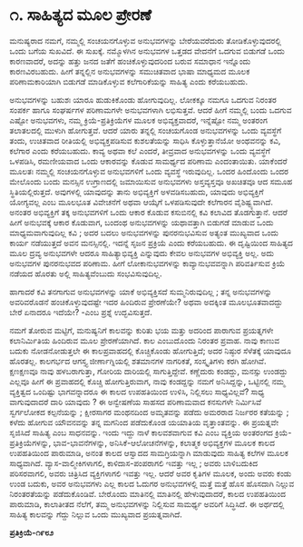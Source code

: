 # 

# **೧. ಸಾಹಿತ್ಯದ ಮೂಲ ಪ್ರೇರಣೆ**

ಮನುಷ್ಯರಾದ ನಮಗೆ, ನಮ್ಮಲ್ಲಿ ಸಂಚಯನಗೊಳ್ಳುವ ಅನುಭವಗಳನ್ನು ಬೇರೆಯವರೆದುರು ತೋಡಿಕೊಳ್ಳುವುದರಲ್ಲಿ ಒಂದು ಬಗೆಯ ಸುಖವಿದೆ. ಈ ಸುಖಕ್ಕೆ. ನಮ್ಮೊಳಗಿನ ಅನುಭವಗಳ ಒತ್ತಡದ ವೇದನೆಗೆ ಒದಗುವ ಬಿಡುಗಡೆ ಒಂದು ಕಾರಣವಾದರೆ, ಅದನ್ನು ಹತ್ತು ಜನದ ಜತೆಗೆ ಹಂಚಿಕೊಳ್ಳುವುದರಿಂದ ಬರುವ ಸಮಾಧಾನ ಇನ್ನೊಂದು ಕಾರಣವಿರಬಹುದು. ಹೀಗೆ ತನ್ನಲ್ಲಿನ ಅನುಭವಗಳನ್ನು ಸಮುಚಿತವಾದ ಭಾಷಾ ಮಾಧ್ಯಮದ ಮೂಲಕ ಪರಿಣಾಮಕಾರಿಯಾಗಿ ಬಿಡುಗಡೆ ಮಾಡಿಕೊಳ್ಳುವ ಕಲೆಗಾರಿಕೆಯನ್ನು ಸಾಹಿತ್ಯ ಎಂದು ಕರೆಯಬಹುದು.

ಅನುಭವಗಳನ್ನು ಬಹುಶಃ ಯಾರೂ ಹುಡುಕಿಕೊಂಡು ಹೋಗುವುದಿಲ್ಲ. ಲೋಕಕ್ಕೂ ನಮಗೂ ಒದಗುವ ನಿರಂತರ ಸಂಪರ್ಕ ಹಾಗೂ ಸಂಘರ್ಷಗಳ ಪರಿಣಾಮಗಳೇ ಅನುಭವಗಳಾಗಿ ಲಭಿಸುತ್ತವೆ. ಆದರೆ ಹೀಗೆ ನಮ್ಮಲ್ಲಿ ಬಂದು ಒದಗುವ ಎಷ್ಟೋ ಅನುಭವಗಳು, ನಮ್ಮ ಕ್ರಿಯೆ-ಪ್ರತಿಕ್ರಿಯೆಗಳ ಮೂಲಕ ಅಭಿವ್ಯಕ್ತವಾದರೆ, ಇನ್ನೆಷ್ಟೋ ನಮ್ಮ ಅಂತರಂಗ ತಲಾತಲದಲ್ಲಿ ಮುಳುಗಿ ಹೋಗುತ್ತವೆ. ಆದರೆ ಯಾರು ತನ್ನಲ್ಲಿ ಸಂಚಯಗೊಂಡ ಅನುಭವಗಳನ್ನು ಒಂದು ವ್ಯವಸ್ಥೆಗೆ ತಂದು, ಉಚಿತವಾದ ರೀತಿಯಲ್ಲಿ ಅಭಿವ್ಯಕ್ತಪಡಿಸುವ ಕುಶಲತೆಯನ್ನು ಸಾಧಿಸಿ ಕೊಳ್ಳುತ್ತಾನೆಯೋ ಅಂಥವನನ್ನು ಕವಿ, ಕಲೆಗಾರ ಎಂದು ಕರೆಯಬಹುದು. ಕಾವ್ಯ ಅಥವಾ ಕಲೆ ಎಂದರೆ, ತೀವ್ರವಾದ ಅನುಭವಗಳನ್ನು ಒಂದು ವ್ಯವಸ್ಥೆಗೆ ಒಳಪಡಿಸಿ, ರಮಣೀಯವಾದ ಒಂದು ಆಕಾರವನ್ನು ಕೊಡುವ ಸಾಮರ್ಥ್ಯದ ಪರಿಣಾಮ ಎಂದಂತಾಯಿತು. ಯಾಕೆಂದರೆ ಮೂಲತಃ ನಮ್ಮಲ್ಲಿ ಸಂಚಯನಗೊಳ್ಳುವ ಅನುಭವಗಳಿಗೆ ಒಂದು ವ್ಯವಸ್ಥೆ ಇರುವುದಿಲ್ಲ. ಒಂದರ ಹಿಂದೊಂದು ಒಂದರ ಮೇಲೊಂದು ಬಂದು ಮನಸ್ಸಿನ ಉಗ್ರಾಣದಲ್ಲಿ ಜಮಾಯಿಸುವ ಅನುಭವಗಳು ಅಸ್ತವ್ಯಸ್ತವೂ ಅಖಚಿತವೂ ಆದ ಸಮೂಹ ಸ್ಥಿತಿಯಲ್ಲಿರುತ್ತದೆ. ಅವುಗಳಲ್ಲಿ ಯಾವುದನ್ನು ತಾನು ಅಭಿವ್ಯಕ್ತಿಗೆ ಅಳವಡಿಸಬಹುದು, ಯಾವುದು ಅಭಿವ್ಯಕ್ತಿಗೆ ಯೋಗ್ಯವಲ್ಲ ಎಂಬ ಮೂಲಭೂತ ವಿವೇಚನೆಗೆ ಅಥವಾ ಆಯ್ಕೆಗೆ ಒಳಪಡಿಸುವುದೇ ಕಲೆಗಾರನ ವೈಶಿಷ್ಟ್ಯವಾಗಿದೆ. ಅನಂತರ ಅಭಿವ್ಯಕ್ತಿಗೆ ತಕ್ಕ ಅನುಭವಗಳಿಗೆ ಒಂದು ಆಕಾರ ಕೊಡುವ ಕಸುಬಿನಲ್ಲಿ ಕವಿ ಕಲಾವಿದ ತೊಡಗುತ್ತಾನೆ. ಆದರೆ ಹೀಗೆ ಅನುಭವಕ್ಕೆ ಆಕಾರ ಕೊಡುವಾಗ, ಬಂದಂಥ ಅನುಭವಗಳನ್ನು ಯಥಾವತ್ತಾಗಿ ಬಿಡುಗಡೆ ಮಾಡುವ ಒಂದು ಮಾಧ್ಯಮವಾಗುವುದಿಲ್ಲ ಕವಿ ; ಅದರ ಬದಲು ಅನುಭವಗಳನ್ನು ಪುನರನುಭವಿಸುವ ಅತ್ಯಂತ ಮುಖ್ಯವಾದ ಒಂದು ಕಾರ್ಯ ನಡೆಯುತ್ತದೆ ಅವನ ಮನಸ್ಸಿನಲ್ಲಿ. ಇದನ್ನೆ ಸೃಜನ ಪ್ರಕ್ರಿಯೆ ಎಂದು ಕರೆಯಬಹುದು. ಈ ದೃಷ್ಟಿಯಿಂದ ಸಾಹಿತ್ಯದ ಮೂಲ ದ್ರವ್ಯ ಅನುಭವಗಳೇ ಆದರೂ ಸಾಹಿತ್ಯಾಭಿವ್ಯಕ್ತಿ ಎನ್ನುವುದು ಕೇವಲ ಅನುಭವಗಳ ಅಭಿವ್ಯಕ್ತಿ ಅಲ್ಲ. ಅದು ಅನುಭವಗಳ ಪುನರನುಭವದ ಪರಿಣಾಮ. ಹೀಗೆ ಲೋಕಾನುಭವಗಳನ್ನು ಕಾವ್ಯಾನುಭವವನ್ನಾಗಿ ಪರಿವರ್ತಿಸುವ ಕ್ರಿಯೆ ನಡೆಯದ ಹೊರತು ಅಲ್ಲಿ ಸಾಹಿತ್ಯವೆಂಬುದು ಸಂಭವಿಸುವುದಿಲ್ಲ.

ಹಾಗಾದರೆ ಕವಿ ತನಗಾಗುವ ಅನುಭವಗಳನ್ನು ಯಾಕೆ ಅಭಿವ್ಯಕ್ತಿಸದೆ ಸುಮ್ಮನಿರುವುದಿಲ್ಲ ; ತನ್ನ ಅನುಭವಗಳನ್ನು ಅವರಿವರೊಡನೆ ಹಂಚಿಕೊಳ್ಳುವುದಷ್ಟೇ ಇದರ ಹಿಂದಿರುವ ಪ್ರೇರಣೆಯೇ? ಅಥವಾ ಅದಕ್ಕಿಂತ ಮೂಲಭೂತವಾದದ್ದು ಬೇರೆ ಏನಾದರೂ ಇದೆಯೇ? -ಎಂಬ ಪ್ರಶ್ನೆ ಉದ್ಭವಿಸುತ್ತದೆ.

ನಮಗೆ ತೋರುವ ಮಟ್ಟಿಗೆ, ಮನುಷ್ಯನಿಗೆ ಕಾಲವನ್ನು ಕುರಿತು ಭಯ ಮತ್ತು ಅದರಿಂದ ಪಾರಾಗುವ ಪ್ರಯತ್ನಗಳೇ ಕಲಾನಿರ್ಮಿತಿಯ ಹಿಂದಿರುವ ಮೂಲ ಪ್ರೇರಣೆಯಾಗಿದೆ. ಕಾಲ ಎಂಬುದೊಂದು ನಿರಂತರ ಪ್ರವಾಹ. ನಾವು ಕಾಣುವ ಬದುಕು ನೋಡನೋಡುತ್ತಲೇ ಈ ಕಾಲಪ್ರವಾಹದಲ್ಲಿ ಕೊಚ್ಚಿಕೊಂಡು ಹೋಗುತ್ತಿದೆ; ಅದರ ನಿಷ್ಠುರ ಸೆಳೆತಕ್ಕೆ ಯಾವುದೂ ಹೊರತಲ್ಲ. ಕಾಲಗರ್ಭದ ಆಗಸ್ತ್ಯ ಜೀರ್ಣಾಗ್ನಿಯಲ್ಲಿ ಶತಮಾನಗಳ ನಾಗರಿಕತೆ, ಸಂಸ್ಕೃತಿಗಳು ಕರಗಿ ಹೋಗಿವೆ. ಕ್ಷಣಕ್ಷಣವೂ ನಾವು ಹಳಬರಾಗುತ್ತಾ, ಗೋರಿಯ ದಾರಿಯಲ್ಲಿ ಸಾಗುತ್ತಿದ್ದೇವೆ. ಕಣ್ಣೆದುರು ಕಂಡದ್ದು, ಮನಸ್ಸು ಉಂಡದ್ದು ಎಲ್ಲವೂ ಹೀಗೆ ಈ ಪ್ರವಾಹದಲ್ಲಿ ಕೊಚ್ಚಿ ಹೋಗುತ್ತಿರುವಾಗ, ನಾವು ಕಂಡದ್ದನ್ನು ನಮಗೆ ಅನಿಸಿದ್ದನ್ನು, ಒಟ್ಟಿನಲ್ಲಿ ನಮ್ಮ ವ್ಯಕ್ತಿತ್ವದ ಒಂದಿಷ್ಟು ಭಾಗವನ್ನಾದರೂ ಈ ಕಾಲದ ಉಪಹತಿಯಿಂದ ಉಳಿಸಿ, ನಿಲ್ಲಿಸಲು ಸಾಧ್ಯವಿಲ್ಲವೆ? ಸಾಧ್ಯ ವಾಗುವುದಾದರೆ ದಾರಿ ಯಾವುದು ? ಈ ಅನ್ವೇಷಣೆಯ ಸಾಹಸದ ಪರಿಣಾಮವಾದ ಕನಸುಗಳೇ ನಿರ್ಮಿಸಿವೆ ಸ್ವರ್ಗಲೋಕದ ಕಲ್ಪನೆಯನ್ನು ; ಕ್ಷೀರಸಾಗರ ಮಂಥನದಿಂದ ಅಮೃತವನ್ನು ಪಡೆದು ಅಮರರಾದ ನಿರ್ಜರರ ಕತೆಯನ್ನು ; ಕಳೆದು ಹೋಗುವ ಯೌವನವನ್ನು ತನ್ನ ಮಗನಿಂದ ಪಡೆದುಕೊಂಡ ಯಯಾತಿಯ ವೃತ್ತಾಂತವನ್ನು. ಈ ಪ್ರಯತ್ನವೇ ಸೃಜಿಸಿದೆ ಸಾಹಿತ್ಯ ಎಂಬ ಸಾಧನವನ್ನು. ಇಂದು ಇದ್ದು ನಾಳೆ ಕಾಲವಶವಾಗುವ ಕವಿ ಎಂಬ ವ್ಯಕ್ತಿಯ ಅಂತರಂಗದ ಕ್ರಿಯೆ-ಪ್ರತಿಕ್ರಿಯೆಗಳನ್ನು, ಭಾವ-ಭಾವನೆಗಳನ್ನು, ಅನಿಸಿಕೆ-ಆಲೋಚನೆಗಳನ್ನು, ಕಲಾತ್ಮಕ ಅಭಿವ್ಯಕ್ತಗಳ ಮೂಲಕ ಕಾಲದ ಉಪಹತಿಯಿಂದ ಪಾರುಮಾಡಿ, ಅನಂತ ಕಾಲದ ಆಸ್ವಾದದ ಸಾಮಗ್ರಿಯನ್ನಾಗಿ ಮಾಡುವುದು ಸಾಹಿತ್ಯ ಕಲೆಗಳ ಮೂಲಕ ಸಾಧ್ಯವಾಗಿದೆ. ವ್ಯಾಸ-ವಾಲ್ಮೀಕಿಗಳಾಗಲಿ, ಕಾಳಿದಾಸ-ಪಂಪರಾಗಲಿ ಇವತ್ತು ಇಲ್ಲ ; ಅವರು ಬಾಳಿಬದುಕಿದ ಪರಿಸರವಾಗಲಿ, ಅವರು ಚಿತ್ರಿಸಿದ ವ್ಯಕ್ತಿಗಳಾಗಲಿ ಇವತ್ತು ಇಲ್ಲ. ಆದರೆ ಅವರ ಕೃತಿಗಳ ಮೂಲಕ, ಅಂದು ಅವರು ಕಂಡು ಉಂಡ ಬದುಕು, ಅವರ ಅನುಭವಗಳು ಎಲ್ಲ ಕಾಲದ ಓದುಗರ ಅನುಭವಗಳಲ್ಲಿ ಮತ್ತೆ ಮತ್ತೆ ಹೊಸ ಹೊಸದಾಗಿ ನಿಲ್ಲುವ ನಿರಂತರತೆಯನ್ನು ಪಡೆದುಕೊಂಡಿವೆ. ಬೇರೊಂದು ಮಾತಿನಲ್ಲಿ ಮಾತಿನಲ್ಲಿ ಹೇಳುವುದಾದರೆ, ಕಾಲದ ಉಪಹತಿಯಿಂದ ಪಾರುಮಾಡಿ, ಕಾಲಾತೀತದ ನೆಲೆಗೆ, ತಮ್ಮ ಅನುಭವಗಳನ್ನು ನಿಲ್ಲಿಸುವ ಸಾಮರ್ಥ್ಯ ಅವರಿಗೆ ಸಿದ್ಧಿಸಿದೆ. ಈ ಅರ್ಥದಲ್ಲಿ ಸಾಹಿತ್ಯ ಕಾಲವನ್ನು ಗೆದ್ದು ನಿಲ್ಲುವ ಒಂದು ಮುಖ್ಯವಾದ ಪ್ರಯತ್ನವಾಗಿದೆ.

**ಪ್ರತಿಕ್ರಿಯೆ-೧೯೮೨**

